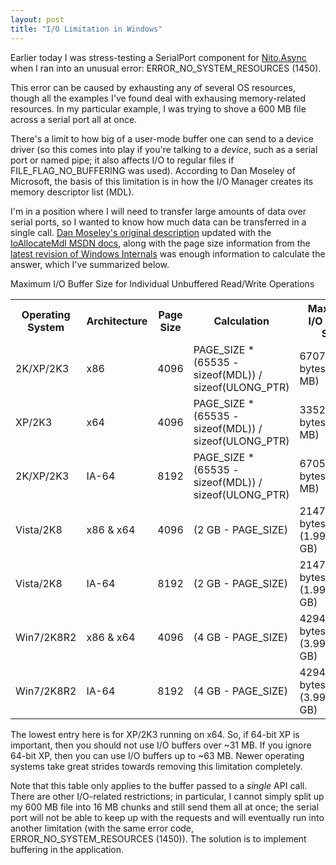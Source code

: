 ```yaml
---
layout: post
title: "I/O Limitation in Windows"
---
```

Earlier today I was stress-testing a SerialPort component for [Nito.Async](http://nitoasync.codeplex.com/) when I ran into an unusual error: ERROR_NO_SYSTEM_RESOURCES (1450).

This error can be caused by exhausting any of several OS resources, though all the examples I've found deal with exhausing memory-related resources. In my particular example, I was trying to shove a 600 MB file across a serial port all at once.

There's a limit to how big of a user-mode buffer one can send to a device driver (so this comes into play if you're talking to a _device_, such as a serial port or named pipe; it also affects I/O to regular files if FILE_FLAG_NO_BUFFERING was used). According to Dan Moseley of Microsoft, the basis of this limitation is in how the I/O Manager creates its memory descriptor list (MDL).

I'm in a position where I will need to transfer large amounts of data over serial ports, so I wanted to know how much data can be transferred in a single call. [Dan Moseley's original description](http://msdn.microsoft.com/en-us/library/aa365747(VS.85).aspx) updated with the [IoAllocateMdl MSDN docs](http://msdn.microsoft.com/en-us/library/aa490866.aspx), along with the page size information from the [latest revision of Windows Internals](http://www.amazon.com/gp/product/0735625301?ie=UTF8&tag=stepheclearys-20&linkCode=as2&camp=1789&creative=390957&creativeASIN=0735625301) was enough information to calculate the answer, which I've summarized below.

<div class="panel panel-default">
  <div class="panel-heading">Maximum I/O Buffer Size for Individual Unbuffered Read/Write Operations</div>
  <table class="table table-striped">

<tr>
  <th>Operating System</th>
  <th>Architecture</th>
  <th>Page Size</th>
  <th>Calculation</th>
  <th>Maximum I/O Buffer Size</th>
</tr>
<tr>
  <td>2K/XP/2K3</td>
  <td>x86</td>
  <td>4096</td>
  <td>PAGE_SIZE * (65535 - sizeof(MDL)) / sizeof(ULONG_PTR)</td>
  <td>67076096 bytes (63.97 MB)</td>
</tr>
<tr>
  <td>XP/2K3</td>
  <td>x64</td>
  <td>4096</td>
  <td>PAGE_SIZE * (65535 - sizeof(MDL)) / sizeof(ULONG_PTR)</td>
  <td>33525760 bytes (31.97 MB)</td>
</tr>
<tr>
  <td>2K/XP/2K3</td>
  <td>IA-64</td>
  <td>8192</td>
  <td>PAGE_SIZE * (65535 - sizeof(MDL)) / sizeof(ULONG_PTR)</td>
  <td>67051520 bytes (63.95 MB)</td>
</tr>
<tr>
  <td>Vista/2K8</td>
  <td>x86 &amp; x64</td>
  <td>4096</td>
  <td>(2 GB - PAGE_SIZE)</td>
  <td>2147479552 bytes (1.999996 GB)</td>
</tr>
<tr>
  <td>Vista/2K8</td>
  <td>IA-64</td>
  <td>8192</td>
  <td>(2 GB - PAGE_SIZE)</td>
  <td>2147479552 bytes (1.999992 GB)</td>
</tr>
<tr>
  <td>Win7/2K8R2</td>
  <td>x86 &amp; x64</td>
  <td>4096</td>
  <td>(4 GB - PAGE_SIZE)</td>
  <td>4294963200 bytes (3.999996 GB)</td>
</tr>
<tr>
  <td>Win7/2K8R2</td>
  <td>IA-64</td>
  <td>8192</td>
  <td>(4 GB - PAGE_SIZE)</td>
  <td>4294959104 bytes (3.999992 GB)</td>
</tr>
  </table>
</div>

The lowest entry here is for XP/2K3 running on x64. So, if 64-bit XP is important, then you should not use I/O buffers over ~31 MB. If you ignore 64-bit XP, then you can use I/O buffers up to ~63 MB. Newer operating systems take great strides towards removing this limitation completely.

Note that this table only applies to the buffer passed to a _single_ API call. There are other I/O-related restrictions; in particular, I cannot simply split up my 600 MB file into 16 MB chunks and still send them all at once; the serial port will not be able to keep up with the requests and will eventually run into another limitation (with the same error code, ERROR_NO_SYSTEM_RESOURCES (1450)). The solution is to implement buffering in the application.

